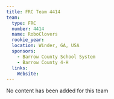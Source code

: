 ```yaml
---
title: FRC Team 4414
team:
  type: FRC
  number: 4414
  name: RoboClovers
  rookie_year: 
  location: Winder, GA, USA
  sponsors:
    - Barrow County School System
    - Barrow County 4-H
  links:
    Website: 
---
```

No content has been added for this team